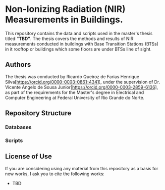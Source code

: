 # Non-Ionizing Radiation (NIR) Measurements in Buildings.

This repository contains the data and scripts used in the master's thesis titled **"TBD"**. The thesis covers the methods and results of NIR measurements conducted in buildings with Base Transition Stations (BTSs) in it rooftop or buildings which some floors are under BTSs line of sight.

## Authors

The thesis was conducted by Ricardo Queiroz de Farias Henrique Silva[https://orcid.org/0000-0003-0861-4341], under the supervision of Dr. Vicente Angelo de Sousa Junior[https://orcid.org/0000-0003-2859-6136], as part of the requirements for the Master's degree in Electrical and Computer Engineering at Federal University of Rio Grande do Norte.

## Repository Structure

### Databases

### Scripts

## License of Use

If you are considering using any material from this repository as a basis for new works, I ask you to cite the following works:
- TBD

